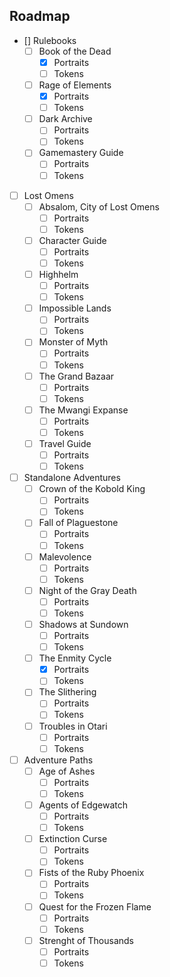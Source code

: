 ## Roadmap

- [] Rulebooks
	- [ ] Book of the Dead
		- [X] Portraits
		- [ ] Tokens
	- [ ] Rage of Elements
		- [X] Portraits
		- [ ] Tokens
	- [ ] Dark Archive
		- [ ] Portraits
		- [ ] Tokens
	- [ ] Gamemastery Guide
		- [ ] Portraits
		- [ ] Tokens
- [ ] Lost Omens
	- [ ] Absalom, City of Lost Omens
		- [ ] Portraits
		- [ ] Tokens
	- [ ] Character Guide
		- [ ] Portraits
		- [ ] Tokens
	- [ ] Highhelm
		- [ ] Portraits
		- [ ] Tokens
	- [ ] Impossible Lands
		- [ ] Portraits
		- [ ] Tokens
	- [ ] Monster of Myth
		- [ ] Portraits
		- [ ] Tokens
	- [ ] The Grand Bazaar
		- [ ] Portraits
		- [ ] Tokens
	- [ ] The Mwangi Expanse
		- [ ] Portraits
		- [ ] Tokens
	- [ ] Travel Guide
		- [ ] Portraits
		- [ ] Tokens
- [ ] Standalone Adventures
	- [ ] Crown of the Kobold King
		- [ ] Portraits
		- [ ] Tokens
	- [ ]  Fall of Plaguestone
		- [ ] Portraits
		- [ ] Tokens
	- [ ] Malevolence
		- [ ] Portraits
		- [ ] Tokens
	- [ ] Night of the Gray Death
		- [ ] Portraits
		- [ ] Tokens
	- [ ] Shadows at Sundown
		- [ ] Portraits
		- [ ] Tokens
	- [ ] The Enmity Cycle
		- [X] Portraits
		- [ ] Tokens
	- [ ] The Slithering
		- [ ] Portraits
		- [ ] Tokens
	- [ ] Troubles in Otari
		- [ ] Portraits
		- [ ] Tokens
- [ ] Adventure Paths
	- [ ] Age of Ashes
		- [ ] Portraits
		- [ ] Tokens
	- [ ] Agents of Edgewatch
		- [ ] Portraits
		- [ ] Tokens
	- [ ] Extinction Curse
		- [ ] Portraits
		- [ ] Tokens
	- [ ] Fists of the Ruby Phoenix
		- [ ] Portraits
		- [ ] Tokens
	- [ ] Quest for the Frozen Flame
		- [ ] Portraits
		- [ ] Tokens
	- [ ] Strenght of Thousands
		- [ ] Portraits
		- [ ] Tokens